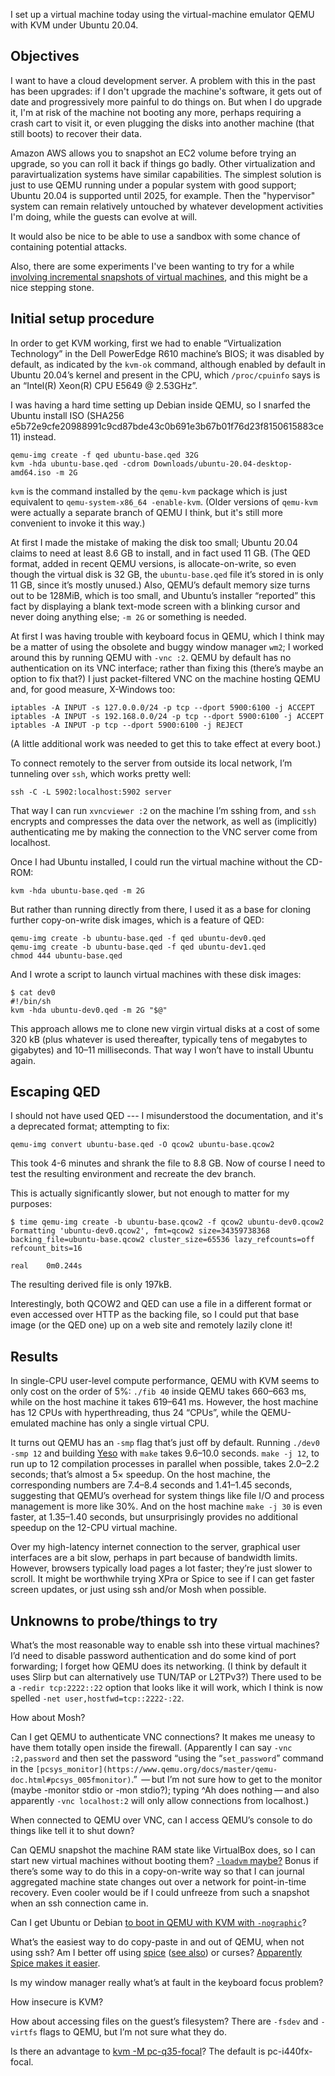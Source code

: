 I set up a virtual machine today using the virtual-machine emulator
QEMU with KVM under Ubuntu 20.04.

Objectives
----------

I want to have a cloud development server.  A problem with this in the
past has been upgrades: if I don't upgrade the machine's software, it
gets out of date and progressively more painful to do things on.  But
when I do upgrade it, I'm at risk of the machine not booting any more,
perhaps requiring a crash cart to visit it, or even plugging the disks
into another machine (that still boots) to recover their data.

Amazon AWS allows you to snapshot an EC2 volume before trying an
upgrade, so you can roll it back if things go badly.  Other
virtualization and paravirtualization systems have similar
capabilities.  The simplest solution is just to use QEMU running under
a popular system with good support; Ubuntu 20.04 is supported until
2025, for example.  Then the "hypervisor" system can remain relatively
untouched by whatever development activities I'm doing, while the
guests can evolve at will.

It would also be nice to be able to use a sandbox with some chance of
containing potential attacks.

Also, there are some experiments I've been wanting to try for a while
[involving incremental snapshots of virtual
machines](migrating-app-snapshots.md), and this might be a nice
stepping stone.

Initial setup procedure
-----------------------

In order to get KVM working, first we had to enable “Virtualization
Technology” in the Dell PowerEdge R610 machine’s BIOS; it was disabled
by default, as indicated by the `kvm-ok` command, although enabled by
default in Ubuntu 20.04’s kernel and present in the CPU, which
`/proc/cpuinfo` says is an “Intel(R) Xeon(R) CPU E5649 @ 2.53GHz”.

I was having a hard time setting up Debian inside QEMU, so I snarfed
the Ubuntu install ISO (SHA256
e5b72e9cfe20988991c9cd87bde43c0b691e3b67b01f76d23f8150615883ce11)
instead.

    qemu-img create -f qed ubuntu-base.qed 32G
    kvm -hda ubuntu-base.qed -cdrom Downloads/ubuntu-20.04-desktop-amd64.iso -m 2G

`kvm` is the command installed by the `qemu-kvm` package which is just
equivalent to `qemu-system-x86_64 -enable-kvm`.  (Older versions of
`qemu-kvm` were actually a separate branch of QEMU I think, but it's
still more convenient to invoke it this way.)

At first I made the mistake of making the disk too small; Ubuntu 20.04
claims to need at least 8.6 GB to install, and in fact used 11 GB.
(The QED format, added in recent QEMU versions, is allocate-on-write,
so even though the virtual disk is 32 GB, the `ubuntu-base.qed` file
it’s stored in is only 11 GB, since it’s mostly unused.) Also,
QEMU’s default memory size turns out to be 128MiB, which is too small, and Ubuntu’s
installer “reported” this fact by displaying a blank text-mode screen
with a blinking cursor and never doing anything else; `-m 2G` or
something is needed.

At first I was having trouble with keyboard focus in QEMU, which I
think may be a matter of using the obsolete and buggy window manager
`wm2`; I worked around this by running QEMU with `-vnc :2`.  QEMU by
default has no authentication on its VNC interface; rather than fixing
this (there’s maybe an option to fix that?) I just packet-filtered VNC
on the machine hosting QEMU
and, for good measure, X-Windows too:

    iptables -A INPUT -s 127.0.0.0/24 -p tcp --dport 5900:6100 -j ACCEPT
    iptables -A INPUT -s 192.168.0.0/24 -p tcp --dport 5900:6100 -j ACCEPT
    iptables -A INPUT -p tcp --dport 5900:6100 -j REJECT

(A little additional work was needed to get this to take effect at
every boot.)

To connect remotely to the server from outside its local network, I’m
tunneling over `ssh`, which works pretty well:

    ssh -C -L 5902:localhost:5902 server

That way I can run `xvncviewer :2` on the machine I’m sshing from, and
`ssh` encrypts and compresses the data over the network, as well as
(implicitly) authenticating me by making the connection to the VNC
server come from localhost.

Once I had Ubuntu installed, I could run the virtual machine without
the CD-ROM:

    kvm -hda ubuntu-base.qed -m 2G

But rather than running directly from there, I used it as a base for
cloning further copy-on-write disk images, which is a feature of QED:

    qemu-img create -b ubuntu-base.qed -f qed ubuntu-dev0.qed
    qemu-img create -b ubuntu-base.qed -f qed ubuntu-dev1.qed
    chmod 444 ubuntu-base.qed

And I wrote a script to launch virtual machines with these disk
images:

    $ cat dev0
    #!/bin/sh
    kvm -hda ubuntu-dev0.qed -m 2G "$@"

This approach allows me to clone new virgin virtual disks at a cost of
some 320 kB (plus whatever is used thereafter, typically tens of
megabytes to gigabytes) and 10–11 milliseconds.  That way I won’t have
to install Ubuntu again.

Escaping QED
------------

I should not have used QED --- I misunderstood the documentation, and
it's a deprecated format; attempting to fix:

    qemu-img convert ubuntu-base.qed -O qcow2 ubuntu-base.qcow2

This took 4-6 minutes and shrank the file to 8.8 GB.  Now of course I
need to test the resulting environment and recreate the dev branch.

This is actually significantly slower, but not enough to matter for my
purposes:

    $ time qemu-img create -b ubuntu-base.qcow2 -f qcow2 ubuntu-dev0.qcow2
    Formatting 'ubuntu-dev0.qcow2', fmt=qcow2 size=34359738368 backing_file=ubuntu-base.qcow2 cluster_size=65536 lazy_refcounts=off refcount_bits=16

    real    0m0.244s

The resulting derived file is only 197kB.

Interestingly, both QCOW2 and QED can use a file in a different format
or even accessed over HTTP as the backing file, so I could put that
base image (or the QED one) up on a web site and remotely lazily clone
it!

Results
-------

In single-CPU user-level compute performance, QEMU with KVM seems to
only cost on the order of 5%: `./fib 40` inside QEMU takes 660–663 ms,
while on the host machine it takes 619–641 ms.  However, the host
machine has 12 CPUs with hyperthreading, thus 24 “CPUs”, while the
QEMU-emulated machine has only a single virtual CPU.

It turns out QEMU has an `-smp` flag that’s just off by default.
Running `./dev0 -smp 12` and building
[Yeso](https://gitlab.com/kragen/bubbleos/tree/master/yeso) with
`make` takes 9.6–10.0 seconds.  `make -j 12`, to run up to 12
compilation processes in parallel when possible, takes 2.0–2.2
seconds; that’s almost a 5× speedup.  On the host machine, the
corresponding numbers are 7.4–8.4 seconds and 1.41–1.45 seconds,
suggesting that QEMU’s overhead for system things like file I/O and
process management is more like 30%.  And on the host machine `make -j
30` is even faster, at 1.35–1.40 seconds, but unsurprisingly provides
no additional speedup on the 12-CPU virtual machine.

Over my high-latency internet connection to the server, graphical user
interfaces are a bit slow, perhaps in part because of bandwidth
limits.  However, browsers typically load pages a lot faster; they’re
just slower to scroll.  It might be worthwhile trying XPra or Spice to
see if I can get faster screen updates, or just using ssh and/or Mosh
when possible.

Unknowns to probe/things to try
-------------------------------

What’s the most reasonable way to enable ssh into these virtual
machines?  I’d need to disable password authentication and do some
kind of port forwarding; I forget how QEMU does its networking.  (I
think by default it uses Slirp but can alternatively use TUN/TAP or
L2TPv3?)  There used to be a `-redir tcp:2222::22` option that looks
like it will work, which I think is now spelled `-net
user,hostfwd=tcp::2222-:22`.

How about Mosh?

Can I get QEMU to authenticate VNC connections?  It makes me uneasy to
have them totally open inside the firewall.  (Apparently I can say
`-vnc :2,password` and then set the password “using the
“`set_password`” command in the
`[pcsys_monitor](https://www.qemu.org/docs/master/qemu-doc.html#pcsys_005fmonitor)`.”
 — but I’m not sure how to get to the monitor (maybe -monitor stdio or -mon stdio?);
typing ^Ah does nothing — and
also apparently
`-vnc localhost:2` will only allow connections from localhost.)

When connected to QEMU over VNC, can I access QEMU’s console to do
things like tell it to shut down?

Can QEMU snapshot the machine RAM state like VirtualBox does, so I can
start new virtual machines without booting them?
[`-loadvm` maybe?](https://www.qemu.org/docs/master/qemu-doc.html#vm_005fsnapshots)
Bonus if there’s some way to do this in a copy-on-write way so that I
can journal aggregated machine state changes out over a network for
point-in-time recovery.  Even cooler would be if I could unfreeze from
such a snapshot when an ssh connection came in.

Can I get Ubuntu or Debian [to boot in QEMU with KVM with
`-nographic`](https://askubuntu.com/questions/924913/how-to-get-to-the-grub-menu-at-boot-time-using-serial-console/1110209#1110209)?

What’s the easiest way to do copy-paste in and out of QEMU, when not
using ssh?  Am I better off using
[spice](https://wiki.archlinux.org/index.php/QEMU#SPICE) ([see
also](https://www.linux-kvm.org/page/SPICE)) or curses?  [Apparently
Spice makes it
easier](https://askubuntu.com/questions/858649/how-can-i-copypaste-from-the-host-to-a-kvm-guest).

Is my window manager really what’s at fault in the keyboard focus
problem?

How insecure is KVM?

How about accessing files on the guest’s filesystem?  There are
`-fsdev` and `-virtfs` flags to QEMU, but I’m not sure what they do.

Is there an advantage to [kvm -M
pc-q35-focal](https://discourse.ubuntu.com/t/virtualization-qemu/11523)?
The default is pc-i440fx-focal.